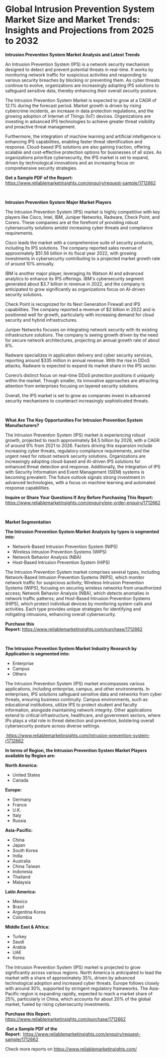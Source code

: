 <p><h1>Global Intrusion Prevention System Market Size and Market Trends: Insights and Projections from 2025 to 2032</h1></p><p><strong>Intrusion Prevention System Market Analysis and Latest Trends</strong></p>
<p><p>An Intrusion Prevention System (IPS) is a network security mechanism designed to detect and prevent potential threats in real-time. It works by monitoring network traffic for suspicious activities and responding to various security breaches by blocking or preventing them. As cyber threats continue to evolve, organizations are increasingly adopting IPS solutions to safeguard sensitive data, thereby enhancing their overall security posture.</p><p>The Intrusion Prevention System Market is expected to grow at a CAGR of 12.1% during the forecast period. Market growth is driven by rising cybercrime incidents, an increase in data protection regulations, and the growing adoption of Internet of Things (IoT) devices. Organizations are investing in advanced IPS technologies to achieve greater threat visibility and proactive threat management. </p><p>Furthermore, the integration of machine learning and artificial intelligence is enhancing IPS capabilities, enabling faster threat identification and response. Cloud-based IPS solutions are also gaining traction, offering scalable and cost-effective protection options for businesses of all sizes. As organizations prioritize cybersecurity, the IPS market is set to expand, driven by technological innovations and an increasing focus on comprehensive security strategies.</p></p>
<p><strong>Get a Sample PDF of the Report:&nbsp;</strong> <a href="https://www.reliablemarketinsights.com/enquiry/request-sample/1712662?utm_campaign=2639&utm_medium=2&utm_source=Github&utm_content=ia&utm_term=28032025&utm_id=intrusion-prevention-system">https://www.reliablemarketinsights.com/enquiry/request-sample/1712662</a></p>
<p>&nbsp;</p>
<p><strong>Intrusion Prevention System Major Market Players</strong></p>
<p><p>The Intrusion Prevention System (IPS) market is highly competitive with key players like Cisco, Intel, IBM, Juniper Networks, Radware, Check Point, and Corero. These companies are at the forefront of providing robust cybersecurity solutions amidst increasing cyber threats and compliance requirements.</p><p>Cisco leads the market with a comprehensive suite of security products, including its IPS solutions. The company reported sales revenue of approximately $51.56 billion in its fiscal year 2022, with growing investments in cybersecurity contributing to a projected market growth rate of around 10% annually.</p><p>IBM is another major player, leveraging its Watson AI and advanced analytics to enhance its IPS offerings. IBM's cybersecurity segment generated about $3.7 billion in revenue in 2022, and the company is anticipated to grow significantly as organizations focus on AI-driven security solutions.</p><p>Check Point is recognized for its Next Generation Firewall and IPS capabilities. The company reported a revenue of $2 billion in 2022 and is positioned well for growth, particularly with increasing demand for cloud security and hybrid infrastructures.</p><p>Juniper Networks focuses on integrating network security with its existing infrastructure solutions. The company is seeing growth driven by the need for secure network architectures, projecting an annual growth rate of about 8%.</p><p>Radware specializes in application delivery and cyber security services, reporting around $335 million in annual revenue. With the rise in DDoS attacks, Radware is expected to expand its market share in the IPS sector.</p><p>Corero’s distinct focus on real-time DDoS protection positions it uniquely within the market. Though smaller, its innovative approaches are attracting attention from enterprises focusing on layered security solutions.</p><p>Overall, the IPS market is set to grow as companies invest in advanced security mechanisms to counteract increasingly sophisticated threats.</p></p>
<p>&nbsp;</p>
<p><strong>What Are The Key Opportunities For Intrusion Prevention System Manufacturers?</strong></p>
<p><p>The Intrusion Prevention System (IPS) market is experiencing robust growth, projected to reach approximately $4.5 billion by 2026, with a CAGR of around 9% from 2021 to 2026. Factors driving this expansion include increasing cyber threats, regulatory compliance requirements, and the urgent need for robust network security solutions. Organizations are increasingly adopting cloud-based and AI-driven IPS solutions for enhanced threat detection and response. Additionally, the integration of IPS with Security Information and Event Management (SIEM) systems is becoming prevalent. The future outlook signals strong investment in advanced technologies, with a focus on machine learning and automated response capabilities.</p></p>
<p><strong>Inquire or Share Your Questions If Any Before Purchasing This Report:</strong> <a href="https://www.reliablemarketinsights.com/enquiry/pre-order-enquiry/1712662?utm_campaign=2639&utm_medium=2&utm_source=Github&utm_content=ia&utm_term=28032025&utm_id=intrusion-prevention-system">https://www.reliablemarketinsights.com/enquiry/pre-order-enquiry/1712662</a></p>
<p>&nbsp;</p>
<p><strong>Market Segmentation</strong></p>
<p><strong>The Intrusion Prevention System Market Analysis by types is segmented into:</strong></p>
<p><ul><li>Network-Based Intrusion Prevention System (NIPS)</li><li>Wireless Intrusion Prevention Systems (WIPS)</li><li>Network Behavior Analysis (NBA)</li><li>Host-Based Intrusion Prevention System (HIPS)</li></ul></p>
<p><p>The Intrusion Prevention System market comprises several types, including Network-Based Intrusion Prevention Systems (NIPS), which monitor network traffic for suspicious activity; Wireless Intrusion Prevention Systems (WIPS), focusing on securing wireless networks from unauthorized access; Network Behavior Analysis (NBA), which detects anomalies in network traffic patterns; and Host-Based Intrusion Prevention Systems (HIPS), which protect individual devices by monitoring system calls and activities. Each type provides unique strategies for identifying and mitigating intrusions, enhancing overall cybersecurity.</p></p>
<p><strong>Purchase this Report:&nbsp;</strong><a href="https://www.reliablemarketinsights.com/purchase/1712662?utm_campaign=2639&utm_medium=2&utm_source=Github&utm_content=ia&utm_term=28032025&utm_id=intrusion-prevention-system">https://www.reliablemarketinsights.com/purchase/1712662</a></p>
<p>&nbsp;</p>
<p><strong>The Intrusion Prevention System Market Industry Research by Application is segmented into:</strong></p>
<p><ul><li>Enterprise</li><li>Campus</li><li>Others</li></ul></p>
<p><p>The Intrusion Prevention System (IPS) market encompasses various applications, including enterprise, campus, and other environments. In enterprises, IPS solutions safeguard sensitive data and networks from cyber threats, ensuring business continuity. Campus environments, such as educational institutions, utilize IPS to protect student and faculty information, alongside maintaining network integrity. Other applications extend to critical infrastructure, healthcare, and government sectors, where IPs plays a vital role in threat detection and prevention, bolstering overall cybersecurity posture across diverse settings.</p></p>
<p><a href="https://www.reliablemarketinsights.com/intrusion-prevention-system-r1712662?utm_campaign=2639&utm_medium=2&utm_source=Github&utm_content=ia&utm_term=28032025&utm_id=intrusion-prevention-system">&nbsp;https://www.reliablemarketinsights.com/intrusion-prevention-system-r1712662</a></p>
<p><strong>In terms of Region, the Intrusion Prevention System Market Players available by Region are:</strong></p>
<p>
    <p> <strong> North America: </strong>
        <ul>
            <li>United States</li>
            <li>Canada</li>
        </ul>
        </p> 
    <p> <strong> Europe: </strong>
        <ul>
            <li>Germany</li>
            <li>France</li>
            <li>U.K.</li>
            <li>Italy</li>
            <li>Russia</li>
        </ul>
        </p> 
    <p> <strong> Asia-Pacific: </strong>
        <ul>
            <li>China</li>
            <li>Japan</li>
            <li>South Korea</li>
            <li>India</li>
            <li>Australia</li>
            <li>China Taiwan</li>
            <li>Indonesia</li>
            <li>Thailand</li>
            <li>Malaysia</li>
        </ul>
        </p> 
    <p> <strong> Latin America: </strong>
        <ul>
            <li>Mexico</li>
            <li>Brazil</li>
            <li>Argentina Korea</li>
            <li>Colombia</li>
        </ul>
        </p> 
    <p> <strong> Middle East & Africa: </strong>
        <ul>
            <li>Turkey</li>
            <li>Saudi</li>
            <li>Arabia</li>
            <li>UAE</li>
            <li>Korea</li>
        </ul>
    </p>
    </p>
<p><p>The Intrusion Prevention System (IPS) market is projected to grow significantly across various regions. North America is anticipated to lead the market with a share of approximately 35%, driven by advanced technological adoption and increased cyber threats. Europe follows closely with around 30%, supported by stringent regulatory frameworks. The Asia-Pacific region is expanding rapidly, expected to reach a market share of 25%, particularly in China, which accounts for about 20% of the global market, fueled by rising cybersecurity investments.</p></p>
<p><strong>Purchase this Report: </strong><a href="https://www.reliablemarketinsights.com/purchase/1712662?utm_campaign=2639&utm_medium=2&utm_source=Github&utm_content=ia&utm_term=28032025&utm_id=intrusion-prevention-system">https://www.reliablemarketinsights.com/purchase/1712662</a></p>
<p>&nbsp;<strong>Get a Sample PDF of the Report:&nbsp;&nbsp;</strong><a href="https://www.reliablemarketinsights.com/enquiry/request-sample/1712662?utm_campaign=2639&utm_medium=2&utm_source=Github&utm_content=ia&utm_term=28032025&utm_id=intrusion-prevention-system">https://www.reliablemarketinsights.com/enquiry/request-sample/1712662</a></p>
<p><strong></strong></p>
<p>Check more reports on <a href="https://www.reliablemarketinsights.com/?utm_campaign=2639&utm_medium=2&utm_source=Github&utm_content=ia&utm_term=28032025&utm_id=intrusion-prevention-system">https://www.reliablemarketinsights.com/</a></p>